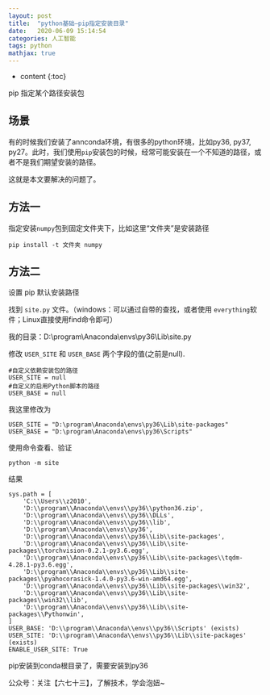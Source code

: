 ```yaml
---
layout: post
title:  "python基础—pip指定安装目录"
date:   2020-06-09 15:14:54
categories: 人工智能
tags: python
mathjax: true
---
```


* content
{:toc}

pip 指定某个路径安装包





## 场景

有的时候我们安装了annconda环境，有很多的python环境，比如py36, py37, py27。此时，我们使用`pip`安装包的时候，经常可能安装在一个不知道的路径，或者不是我们期望安装的路径。

这就是本文要解决的问题了。

## 方法一

指定安装`numpy`包到固定文件夹下，比如这里“文件夹”是安装路径

    pip install -t 文件夹 numpy
    

## 方法二

设置 pip 默认安装路径

找到 `site.py` 文件。（windows：可以通过自带的查找，或者使用 `everything`软件；Linux直接使用find命令即可）

我的目录：D:\program\Anaconda\envs\py36\Lib\site.py

修改 `USER_SITE` 和 `USER_BASE` 两个字段的值(之前是null).

    #自定义依赖安装包的路径
    USER_SITE = null
    #自定义的启用Python脚本的路径
    USER_BASE = null

我这里修改为

    USER_SITE = "D:\program\Anaconda\envs\py36\Lib\site-packages"
    USER_BASE = "D:\program\Anaconda\envs\py36\Scripts"

使用命令查看、验证

    python -m site

结果

    sys.path = [
        'C:\\Users\\z2010',
        'D:\\program\\Anaconda\\envs\\py36\\python36.zip',
        'D:\\program\\Anaconda\\envs\\py36\\DLLs',
        'D:\\program\\Anaconda\\envs\\py36\\lib',
        'D:\\program\\Anaconda\\envs\\py36',
        'D:\\program\\Anaconda\\envs\\py36\\Lib\\site-packages',
        'D:\\program\\Anaconda\\envs\\py36\\Lib\\site-packages\\torchvision-0.2.1-py3.6.egg',
        'D:\\program\\Anaconda\\envs\\py36\\Lib\\site-packages\\tqdm-4.28.1-py3.6.egg',
        'D:\\program\\Anaconda\\envs\\py36\\Lib\\site-packages\\pyahocorasick-1.4.0-py3.6-win-amd64.egg',
        'D:\\program\\Anaconda\\envs\\py36\\Lib\\site-packages\\win32',
        'D:\\program\\Anaconda\\envs\\py36\\Lib\\site-packages\\win32\\lib',
        'D:\\program\\Anaconda\\envs\\py36\\Lib\\site-packages\\Pythonwin',
    ]
    USER_BASE: 'D:\\program\\Anaconda\\envs\\py36\\Scripts' (exists)
    USER_SITE: 'D:\\program\\Anaconda\\envs\\py36\\Lib\\site-packages' (exists)
    ENABLE_USER_SITE: True


pip安装到conda根目录了，需要安装到py36

公众号：关注【六七十三】，了解技术，学会泡妞~


